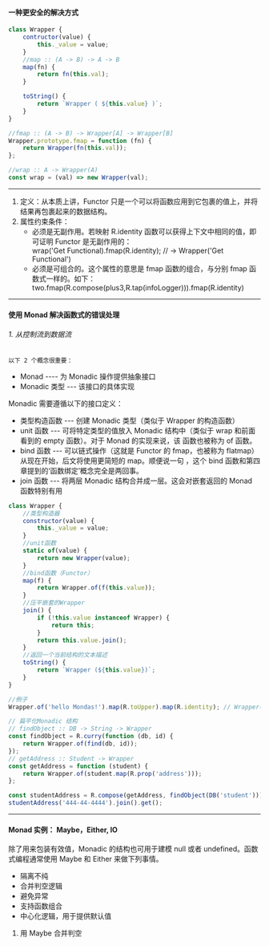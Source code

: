 <!--
 * @Author: myname
 * @Date: 2021-04-27 10:54:01
 * @LastEditors: Do not edit
 * @LastEditTime: 2021-04-27 15:01:06
-->

#### 一种更安全的解决方式

```javascript
class Wrapper {
    contructor(value) {
        this._value = value;
    }
    //map :: (A -> B) -> A -> B
    map(fn) {
        return fn(this.val);
    }

    toString() {
        return `Wrapper ( ${this.value} )`;
    }
}

//fmap :: (A -> B) -> Wrapper[A] -> Wrapper[B]
Wrapper.prototype.fmap = function (fn) {
    return Wrapper(fn(this.val));
};

//wrap :: A -> Wrapper(A)
const wrap = (val) => new Wrapper(val);
```

---

1. 定义：从本质上讲，Functor 只是一个可以将函数应用到它包裹的值上，并将结果再包裹起来的数据结构。
2. 属性约束条件：
    - 必须是无副作用。若映射 R.identity 函数可以获得上下文中相同的值，即可证明 Functor 是无副作用的：  
       wrap('Get Functional).fmap(R.identity); // -> Wrapper('Get Functional')
    - 必须是可组合的。这个属性的意思是 fmap 函数的组合，与分别 fmap 函数式一样的。如下：
      two.fmap(R.compose(plus3,R.tap(infoLogger))).fmap(R.identity)

---

#### 使用 Monad 解决函数式的错误处理

###### 1. 从控制流到数据流

    以下 2 个概念很重要：

-   Monad ---- 为 Monadic 操作提供抽象接口
-   Monadic 类型 --- 该接口的具体实现

Monadic 需要遵循以下的接口定义：

-   类型构造函数 --- 创建 Monadic 类型（类似于 Wrapper 的构造函数）
-   unit 函数 --- 可将特定类型的值放入 Monadic 结构中（类似于 wrap 和前面看到的 empty 函数）。对于 Monad 的实现来说，该
    函数也被称为 of 函数。
-   bind 函数 --- 可以链式操作（这就是 Functor 的 fmap，也被称为 flatmap）从现在开始，后文将使用更简短的 map。顺便说一句
    ，这个 bind 函数和第四章提到的‘函数绑定’概念完全是两回事。
-   join 函数 --- 将两层 Monadic 结构合并成一层。这会对嵌套返回的 Monad 函数特别有用

```javascript
class Wrapper {
    //类型构造器
    constructor(value) {
        this._value = value;
    }
    //unit函数
    static of(value) {
        return new Wrapper(value);
    }
    //bind函数（Functor）
    map(f) {
        return Wrapper.of(f(this.value));
    }
    //压平嵌套的Wrapper
    join() {
        if (!this.value instanceof Wrapper) {
            return this;
        }
        return this.value.join();
    }
    //返回一个当前结构的文本描述
    toString() {
        return `Wrapper (${this.value})`;
    }
}

//例子
Wrapper.of('hello Mondas!').map(R.toUpper).map(R.identity); // Wrapper('HELLO MONDAS!')

// 扁平化Monadic 结构
// findObject :: DB -> String -> Wrapper
const findObject = R.curry(function (db, id) {
    return Wrapper.of(find(db, id));
});
// getAddress :: Student -> Wrapper
const getAddress = function (student) {
    return Wrapper.of(student.map(R.prop('address')));
};

const studentAddress = R.compose(getAddress, findObject(DB('student')));
studentAddress('444-44-4444').join().get();
```

---

#### Monad 实例： Maybe，Either, IO

除了用来包装有效值，Monadic 的结构也可用于建模 null 或者 undefined。函数式编程通常使用 Maybe 和 Either 来做下列事情。

-   隔离不纯
-   合并判空逻辑
-   避免异常
-   支持函数组合
-   中心化逻辑，用于提供默认值

1. 用 Maybe 合并判空
